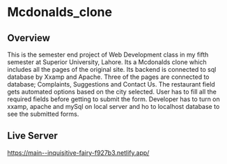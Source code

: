 # Mcdonalds_clone
## Overview
This is the semester end project of Web Development class in my fifth semester at Superior University, Lahore.
Its a Mcdonalds clone which includes all the pages of the original site. Its backend is connected to sql database by Xxamp and Apache. Three of the pages are connected to database; Complaints, Suggestions and Contact Us.
The restaurant field gets automated options based on the city selected. User has to fill all the required fields before getting to submit the form.
Developer has to turn on xxamp, apache and mySql on local server and ho to localhost database to see the submitted forms.

## Live Server
https://main--inquisitive-fairy-f927b3.netlify.app/

